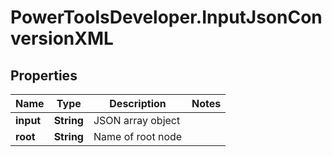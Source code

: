 # PowerToolsDeveloper.InputJsonConversionXML

## Properties

Name | Type | Description | Notes
------------ | ------------- | ------------- | -------------
**input** | **String** | JSON array object | 
**root** | **String** | Name of root node | 


